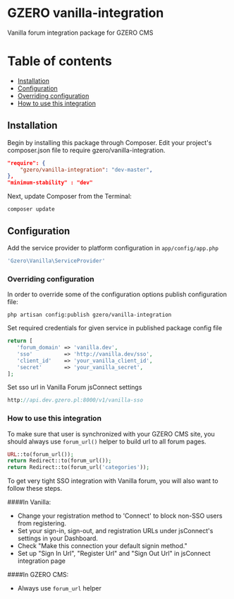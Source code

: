 # GZERO vanilla-integration

Vanilla forum integration package for GZERO CMS

# Table of contents
* [Installation](#installation)
* [Configuration](#configuration)
* [Overriding configuration](#overriding-configuration)
* [How to use this integration](#how-to-use-this-integration)

## Installation

Begin by installing this package through Composer. Edit your project's composer.json file to require gzero/vanilla-integration.

```json
"require": {
    "gzero/vanilla-integration": "dev-master",
},
"minimum-stability" : "dev"
```
Next, update Composer from the Terminal:
```
composer update
```

## Configuration

Add the service provider to platform configuration in `app/config/app.php`

```PHP
'Gzero\Vanilla\ServiceProvider'
```

### Overriding configuration

In order to override some of the configuration options publish configuration file:

```
php artisan config:publish gzero/vanilla-integration
```

Set required credentials for given service in published package config file
 
 ```PHP
return [
    'forum_domain' => 'vanilla.dev',
    'sso'          => 'http://vanilla.dev/sso',
    'client_id'    => 'your_vanilla_client_id',
    'secret'       => 'your_vanilla_secret',
];
 ```
 
Set sso url in Vanilla Forum jsConnect settings

 ```PHP
 http://api.dev.gzero.pl:8000/v1/vanilla-sso
 ```
 
### How to use this integration

To make sure that user is synchronized with your GZERO CMS site, you should always use `forum_url()` helper to build url to all 
forum pages. 

```PHP
URL::to(forum_url());
return Redirect::to(forum_url());
return Redirect::to(forum_url('categories'));
 ```
 
To get very tight SSO integration with Vanilla forum, you will also want to follow these steps.

####In Vanilla:
 - Change your registration method to 'Connect' to block non-SSO users from registering.
 - Set your sign-in, sign-out, and registration URLs under jsConnect's settings in your Dashboard.
 - Check "Make this connection your default signin method."
 - Set up "Sign In Url", "Register Url" and "Sign Out Url" in jsConnect integration page 
 
####In GZERO CMS:
 - Always use `forum_url` helper
